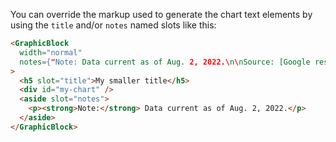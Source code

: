 You can override the markup used to generate the chart text elements by using the `title` and/or `notes` named slots like this:

```html
<GraphicBlock
  width="normal"
  notes={"Note: Data current as of Aug. 2, 2022.\n\nSource: [Google research](https://google.com)"}
>
  <h5 slot="title">My smaller title</h5>
  <div id="my-chart" />
  <aside slot="notes">
    <p><strong>Note:</strong> Data current as of Aug. 2, 2022.</p>
  </aside>
</GraphicBlock>
```
